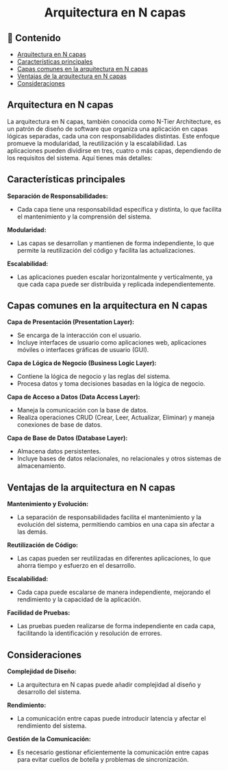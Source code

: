 <h1 align="center">Arquitectura en N capas</h1>

<h2>📑 Contenido</h2>

- [Arquitectura en N capas](#arquitectura-en-n-capas)
- [Características principales](#características-principales)
- [Capas comunes en la arquitectura en N capas](#capas-comunes-en-la-arquitectura-en-n-capas)
- [Ventajas de la arquitectura en N capas](#ventajas-de-la-arquitectura-en-n-capas)
- [Consideraciones](#consideraciones)

## Arquitectura en N capas

La arquitectura en N capas, también conocida como N-Tier Architecture, es un patrón de diseño de software que organiza una aplicación en capas lógicas separadas, cada una con responsabilidades distintas. Este enfoque promueve la modularidad, la reutilización y la escalabilidad. Las aplicaciones pueden dividirse en tres, cuatro o más capas, dependiendo de los requisitos del sistema. Aquí tienes más detalles:

## Características principales

**Separación de Responsabilidades:**

- Cada capa tiene una responsabilidad específica y distinta, lo que facilita el mantenimiento y la comprensión del sistema.

**Modularidad:**

- Las capas se desarrollan y mantienen de forma independiente, lo que permite la reutilización del código y facilita las actualizaciones.

**Escalabilidad:**

- Las aplicaciones pueden escalar horizontalmente y verticalmente, ya que cada capa puede ser distribuida y replicada independientemente.

## Capas comunes en la arquitectura en N capas

**Capa de Presentación (Presentation Layer):**

- Se encarga de la interacción con el usuario.
- Incluye interfaces de usuario como aplicaciones web, aplicaciones móviles o interfaces gráficas de usuario (GUI).

**Capa de Lógica de Negocio (Business Logic Layer):**

- Contiene la lógica de negocio y las reglas del sistema.
- Procesa datos y toma decisiones basadas en la lógica de negocio.

**Capa de Acceso a Datos (Data Access Layer):**

- Maneja la comunicación con la base de datos.
- Realiza operaciones CRUD (Crear, Leer, Actualizar, Eliminar) y maneja conexiones de base de datos.

**Capa de Base de Datos (Database Layer):**

- Almacena datos persistentes.
- Incluye bases de datos relacionales, no relacionales y otros sistemas de almacenamiento.

## Ventajas de la arquitectura en N capas

**Mantenimiento y Evolución:**

- La separación de responsabilidades facilita el mantenimiento y la evolución del sistema, permitiendo cambios en una capa sin afectar a las demás.

**Reutilización de Código:**

- Las capas pueden ser reutilizadas en diferentes aplicaciones, lo que ahorra tiempo y esfuerzo en el desarrollo.

**Escalabilidad:**

- Cada capa puede escalarse de manera independiente, mejorando el rendimiento y la capacidad de la aplicación.

**Facilidad de Pruebas:**

- Las pruebas pueden realizarse de forma independiente en cada capa, facilitando la identificación y resolución de errores.

## Consideraciones

**Complejidad de Diseño:**

- La arquitectura en N capas puede añadir complejidad al diseño y desarrollo del sistema.

**Rendimiento:**

- La comunicación entre capas puede introducir latencia y afectar el rendimiento del sistema.

**Gestión de la Comunicación:**

- Es necesario gestionar eficientemente la comunicación entre capas para evitar cuellos de botella y problemas de sincronización.
